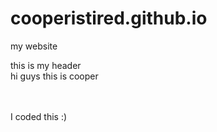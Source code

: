 # cooperistired.github.io
my website
<html>
  <title>website</title>
  <head>this is my header</head>
  <body>
  <br>hi guys this is cooper</p>
  <br>
  <br>I coded this :)
  </body>
  </html>

<html>
  <head>
    <title>displayingclock</title>
    <style type="text/css">
      #clock {
      width:900px;
      margin:150px;
      text-align: center;
      font-size: 150px;
      
  </head>
  <body>
    <div id="clock>10:10:01</div>
    <script type="text/javascript"
                                
     function displayclock () {
     
             </body>
</html>
